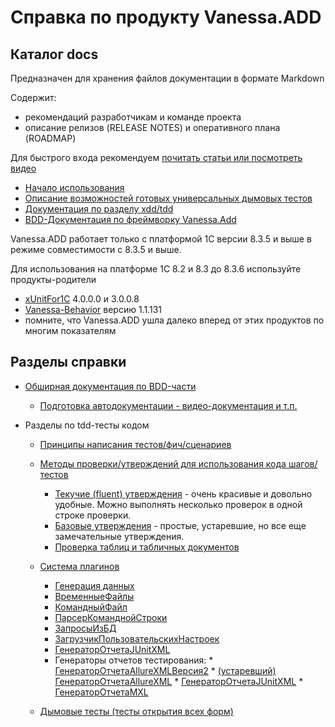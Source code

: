 # Справка по продукту Vanessa.ADD

## Каталог docs

Предназначен для хранения файлов документации в формате Markdown

Содержит:

* рекомендаций разработчикам и команде проекта
* описание релизов (RELEASE NOTES) и оперативного плана (ROADMAP)

Для быстрого входа рекомендуем [почитать статьи или посмотреть видео](xdd/Статьи-и-видео-по-тестированию-в-1С.MD)

- [Начало использования](/doc/начало-использования.md)
- [Описание возможностей готовых универсальных дымовых тестов](../tests/smoke/readme.md)
- [Документация по разделу xdd/tdd](/doc/xdd/README.MD)
- [BDD-Документация по фреймворку Vanessa.Add](/doc/bdd/README.md)

Vanessa.ADD работает только с платформой 1С версии 8.3.5 и выше в режиме совместимости с 8.3.5 и выше.

Для использования на платформе 1С 8.2 и 8.3 до 8.3.6 используйте продукты-родители
- [xUnitFor1C](https://github.com/xDrivenDevelopment/xUnitFor1C) 4.0.0.0 и 3.0.0.8
- [Vanessa-Behavior](https://github.com/silverbulleters/vanessa-behavior) версию 1.1.131
- помните, что Vanessa.ADD ушла далеко вперед от этих продуктов по многим показателям


## Разделы справки

* [Обширная документация по BDD-части](./bdd/README.md)
    * [Подготовка автодокументации - видео-документация и т.п.](https://github.com/silverbulleters/add/blob/develop/doc/bdd/%D0%BF%D0%BE%D0%B4%D0%B3%D0%BE%D1%82%D0%BE%D0%B2%D0%BA%D0%B0-%D0%B0%D0%B2%D1%82%D0%BE%D0%B4%D0%BE%D0%BA%D1%83%D0%BC%D0%B5%D0%BD%D1%82%D0%B0%D1%86%D0%B8%D0%B8.md)

* Разделы по tdd-тесты кодом

    * [Принципы написания тестов/фич/сценариев](xdd/Принципы-написания-тестов.MD)

    * [Методы проверки/утверждений для использования кода шагов/тестов](xdd/Методы-проверки---утверждения.MD)
        * [Текучие (fluent) утверждения](xdd/Текучие-(fluent)-утверждения.MD) - очень красивые и довольно удобные. Можно выполнять несколько проверок в одной строке проверки.
        * [Базовые утверждения](xdd/Базовые-утверждения.MD) - простые, устаревшие, но все еще замечательные утверждения.
        * [Проверка таблиц и табличных документов](xdd/Проверка-таблиц-и-табличных-документов.MD)

    * [Система плагинов](xdd/Система-плагинов.MD)
        * [Генерация данных](xdd/Генерация-данных.MD)
        * [ВременныеФайлы](xdd/ВременныеФайлы.MD)
        * [КомандныйФайл](xdd/КомандныйФайл.MD)
        * [ПарсерКоманднойСтроки](xdd/ПарсерКоманднойСтроки.MD)
        * [ЗапросыИзБД](xdd/ЗапросыИзБД.MD)
        * [ЗагрузчикПользовательскихНастроек](xdd/Загрузчик-пользовательских-настроек.MD)
        * [ГенераторОтчетаJUnitXML](xdd/ГенераторыОтчетов.MD#генераторотчетаjunitxml)
        * Генераторы отчетов тестирования:
                * [ГенераторОтчетаAllureXMLВерсия2](xdd/ГенераторыОтчетов.MD#генераторотчетаallurexmlверсия2)
                    * [(устаревший) ГенераторОтчетаAllureXML](xdd/ГенераторыОтчетов.MD#устаревший-генераторотчетаallurexml)
                * [ГенераторОтчетаJUnitXML](xdd/ГенераторыОтчетов.MD#генераторотчетаjunitxml)
                * [ГенераторОтчетаMXL](xdd/ГенераторыОтчетов.MD#генераторотчетаmxl)

    * [Дымовые тесты (тесты открытия всех форм)](../tests/smoke/readme.md)
